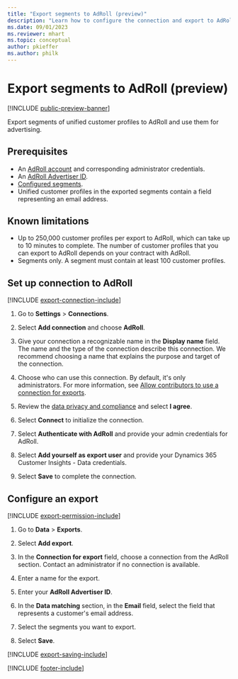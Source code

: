 ```yaml
---
title: "Export segments to AdRoll (preview)"
description: "Learn how to configure the connection and export to AdRoll."
ms.date: 09/01/2023
ms.reviewer: mhart
ms.topic: conceptual
author: pkieffer
ms.author: philk
---
```


# Export segments to AdRoll (preview)

[!INCLUDE [public-preview-banner](includes/public-preview-banner.md)]

Export segments of unified customer profiles to AdRoll and use them for advertising.

## Prerequisites

- An [AdRoll account](https://www.adroll.com/) and corresponding administrator credentials.
- An [AdRoll Advertiser ID](https://help.adroll.com/hc/articles/212011838-Advertiser-Profiles).
- [Configured segments](segments.md).
- Unified customer profiles in the exported segments contain a field representing an email address.

## Known limitations

- Up to 250,000 customer profiles per export to AdRoll, which can take up to 10 minutes to complete. The number of customer profiles that you can export to AdRoll depends on your contract with AdRoll.
- Segments only. A segment must contain at least 100 customer profiles.

## Set up connection to AdRoll

[!INCLUDE [export-connection-include](includes/export-connection-admn.md)]

1. Go to **Settings** > **Connections**.

1. Select **Add connection** and choose **AdRoll**.

1. Give your connection a recognizable name in the **Display name** field. The name and the type of the connection describe this connection. We recommend choosing a name that explains the purpose and target of the connection.

1. Choose who can use this connection. By default, it's only administrators. For more information, see [Allow contributors to use a connection for exports](connections.md#allow-contributors-to-use-a-connection-for-exports).

1. Review the [data privacy and compliance](connections.md#data-privacy-and-compliance) and select **I agree**.

1. Select **Connect** to initialize the connection.

1. Select **Authenticate with AdRoll** and provide your admin credentials for AdRoll.

1. Select **Add yourself as export user** and provide your Dynamics 365 Customer Insights - Data credentials.

1. Select **Save** to complete the connection.

## Configure an export

[!INCLUDE [export-permission-include](includes/export-permission.md)]

1. Go to **Data** > **Exports**.

1. Select **Add export**.

1. In the **Connection for export** field, choose a connection from the AdRoll section. Contact an administrator if no connection is available.

1. Enter a name for the export.

1. Enter your **AdRoll Advertiser ID**.

1. In the **Data matching** section, in the **Email** field, select the field that represents a customer's email address.

1. Select the segments you want to export.

1. Select **Save**.

[!INCLUDE [export-saving-include](includes/export-saving.md)]

[!INCLUDE [footer-include](includes/footer-banner.md)]
